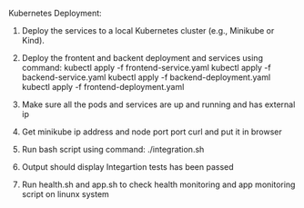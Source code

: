 Kubernetes Deployment:

1) Deploy the services to a local Kubernetes cluster (e.g., Minikube or Kind).

2) Deploy the frontent and backent deployment and services using command:
kubectl apply -f frontend-service.yaml
kubectl apply -f backend-service.yaml
kubectl apply -f backend-deployment.yaml
kubectl apply -f frontend-deployment.yaml

3) Make sure all the pods and services are up and running and has external ip

4) Get minikube ip address and node port port curl and put it in browser

5) Run bash script using command: ./integration.sh

6) Output should display 
Integartion tests has been passed



7) Run health.sh and app.sh to check health monitoring and app monitoring script on linunx system
